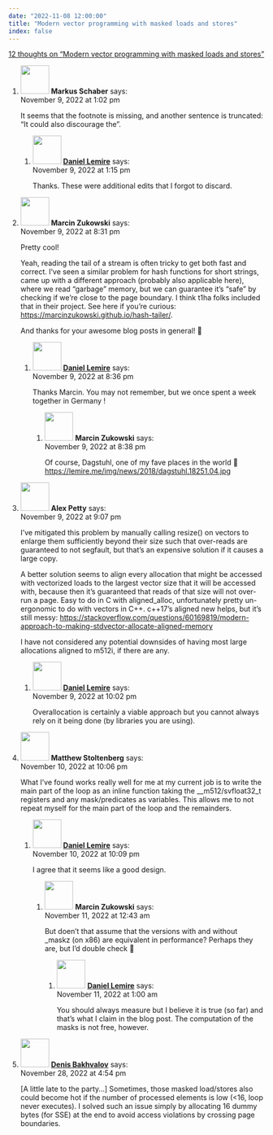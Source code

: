 ```yaml
---
date: "2022-11-08 12:00:00"
title: "Modern vector programming with masked loads and stores"
index: false
---
```


[12 thoughts on &ldquo;Modern vector programming with masked loads and stores&rdquo;](/lemire/blog/2022/11-08-modern-vector-programming-with-masked-loads-and-stores)

<ol class="comment-list">
<li id="comment-647390" class="comment even thread-even depth-1 parent">
<div class="comment-author vcard">
<img alt src="https://secure.gravatar.com/avatar/77e4428df13e21425afb490a7e2098cd?s=56&#038;d=mm&#038;r=g" srcset="https://secure.gravatar.com/avatar/77e4428df13e21425afb490a7e2098cd?s=112&#038;d=mm&#038;r=g 2x" class="avatar avatar-56 photo" height="56" width="56" decoding="async" /> <b class="fn">Markus Schaber</b> <span class="says">says:</span> </div>
<div class="comment-metadata"><time datetime="2022-11-09T13:02:08+00:00">November 9, 2022 at 1:02 pm</time></a> </div>
<div class="comment-content">
<p>It seems that the footnote is missing, and another sentence is truncated: &ldquo;It could also discourage the&rdquo;.</p>
</div>
<ol class="children">
<li id="comment-647392" class="comment byuser comment-author-lemire bypostauthor odd alt depth-2">
<div class="comment-author vcard">
<img alt src="https://secure.gravatar.com/avatar/2ca999bef9535950f5b84281a4dab006?s=56&#038;d=mm&#038;r=g" srcset="https://secure.gravatar.com/avatar/2ca999bef9535950f5b84281a4dab006?s=112&#038;d=mm&#038;r=g 2x" class="avatar avatar-56 photo" height="56" width="56" decoding="async" /> <b class="fn"><a href="https://lemire.me/en/" class="url" rel="ugc">Daniel Lemire</a></b> <span class="says">says:</span> </div>
<div class="comment-metadata"><time datetime="2022-11-09T13:15:08+00:00">November 9, 2022 at 1:15 pm</time></a> </div>
<div class="comment-content">
<p>Thanks. These were additional edits that I forgot to discard.</p>
</div>
</li>
</ol>
</li>
<li id="comment-647398" class="comment even thread-odd thread-alt depth-1 parent">
<div class="comment-author vcard">
<img alt src="https://secure.gravatar.com/avatar/00a25d326bd48185eb262e648f946681?s=56&#038;d=mm&#038;r=g" srcset="https://secure.gravatar.com/avatar/00a25d326bd48185eb262e648f946681?s=112&#038;d=mm&#038;r=g 2x" class="avatar avatar-56 photo" height="56" width="56" loading="lazy" decoding="async" /> <b class="fn">Marcin Zukowski</b> <span class="says">says:</span> </div>
<div class="comment-metadata"><time datetime="2022-11-09T20:31:56+00:00">November 9, 2022 at 8:31 pm</time></a> </div>
<div class="comment-content">
<p>Pretty cool! </p>
<p>Yeah, reading the tail of a stream is often tricky to get both fast and correct. I&rsquo;ve seen a similar problem for hash functions for short strings, came up with a different approach (probably also applicable here), where we read &ldquo;garbage&rdquo; memory, but we can guarantee it&rsquo;s &ldquo;safe&rdquo; by checking if we&rsquo;re close to the page boundary. I think t1ha folks included that in their project. See here if you&rsquo;re curious: <a href="https://marcinzukowski.github.io/hash-tailer/" rel="nofollow ugc">https://marcinzukowski.github.io/hash-tailer/</a>.</p>
<p>And thanks for your awesome blog posts in general! 🙂</p>
</div>
<ol class="children">
<li id="comment-647399" class="comment byuser comment-author-lemire bypostauthor odd alt depth-2 parent">
<div class="comment-author vcard">
<img alt src="https://secure.gravatar.com/avatar/2ca999bef9535950f5b84281a4dab006?s=56&#038;d=mm&#038;r=g" srcset="https://secure.gravatar.com/avatar/2ca999bef9535950f5b84281a4dab006?s=112&#038;d=mm&#038;r=g 2x" class="avatar avatar-56 photo" height="56" width="56" loading="lazy" decoding="async" /> <b class="fn"><a href="https://lemire.me/en/" class="url" rel="ugc">Daniel Lemire</a></b> <span class="says">says:</span> </div>
<div class="comment-metadata"><time datetime="2022-11-09T20:36:03+00:00">November 9, 2022 at 8:36 pm</time></a> </div>
<div class="comment-content">
<p>Thanks Marcin. You may not remember, but we once spent a week together in Germany !</p>
</div>
<ol class="children">
<li id="comment-647400" class="comment even depth-3">
<div class="comment-author vcard">
<img alt src="https://secure.gravatar.com/avatar/00a25d326bd48185eb262e648f946681?s=56&#038;d=mm&#038;r=g" srcset="https://secure.gravatar.com/avatar/00a25d326bd48185eb262e648f946681?s=112&#038;d=mm&#038;r=g 2x" class="avatar avatar-56 photo" height="56" width="56" loading="lazy" decoding="async" /> <b class="fn">Marcin Zukowski</b> <span class="says">says:</span> </div>
<div class="comment-metadata"><time datetime="2022-11-09T20:38:01+00:00">November 9, 2022 at 8:38 pm</time></a> </div>
<div class="comment-content">
<p>Of course, Dagstuhl, one of my fave places in the world 🙂<br/>
<a href="https://lemire.me/img/news/2018/dagstuhl.18251.04.jpg" rel="ugc">https://lemire.me/img/news/2018/dagstuhl.18251.04.jpg</a></p>
</div>
</li>
</ol>
</li>
</ol>
</li>
<li id="comment-647401" class="comment odd alt thread-even depth-1 parent">
<div class="comment-author vcard">
<img alt src="https://secure.gravatar.com/avatar/c037943f040e914d8b8da46c905482c2?s=56&#038;d=mm&#038;r=g" srcset="https://secure.gravatar.com/avatar/c037943f040e914d8b8da46c905482c2?s=112&#038;d=mm&#038;r=g 2x" class="avatar avatar-56 photo" height="56" width="56" loading="lazy" decoding="async" /> <b class="fn">Alex Petty</b> <span class="says">says:</span> </div>
<div class="comment-metadata"><time datetime="2022-11-09T21:07:12+00:00">November 9, 2022 at 9:07 pm</time></a> </div>
<div class="comment-content">
<p>I&rsquo;ve mitigated this problem by manually calling resize() on vectors to enlarge them sufficiently beyond their size such that over-reads are guaranteed to not segfault, but that&rsquo;s an expensive solution if it causes a large copy.</p>
<p>A better solution seems to align every allocation that might be accessed with vectorized loads to the largest vector size that it will be accessed with, because then it&rsquo;s guaranteed that reads of that size will not over-run a page. Easy to do in C with aligned_alloc, unfortunately pretty un-ergonomic to do with vectors in C++. c++17&rsquo;s aligned new helps, but it&rsquo;s still messy: <a href="https://stackoverflow.com/questions/60169819/modern-approach-to-making-stdvector-allocate-aligned-memory" rel="nofollow ugc">https://stackoverflow.com/questions/60169819/modern-approach-to-making-stdvector-allocate-aligned-memory</a></p>
<p>I have not considered any potential downsides of having most large allocations aligned to m512i, if there are any.</p>
</div>
<ol class="children">
<li id="comment-647403" class="comment byuser comment-author-lemire bypostauthor even depth-2">
<div class="comment-author vcard">
<img alt src="https://secure.gravatar.com/avatar/2ca999bef9535950f5b84281a4dab006?s=56&#038;d=mm&#038;r=g" srcset="https://secure.gravatar.com/avatar/2ca999bef9535950f5b84281a4dab006?s=112&#038;d=mm&#038;r=g 2x" class="avatar avatar-56 photo" height="56" width="56" loading="lazy" decoding="async" /> <b class="fn"><a href="https://lemire.me/en/" class="url" rel="ugc">Daniel Lemire</a></b> <span class="says">says:</span> </div>
<div class="comment-metadata"><time datetime="2022-11-09T22:02:48+00:00">November 9, 2022 at 10:02 pm</time></a> </div>
<div class="comment-content">
<p>Overallocation is certainly a viable approach but you cannot always rely on it being done (by libraries you are using).</p>
</div>
</li>
</ol>
</li>
<li id="comment-647422" class="comment odd alt thread-odd thread-alt depth-1 parent">
<div class="comment-author vcard">
<img alt src="https://secure.gravatar.com/avatar/dc1e44d52927c340c4f644a5d909c096?s=56&#038;d=mm&#038;r=g" srcset="https://secure.gravatar.com/avatar/dc1e44d52927c340c4f644a5d909c096?s=112&#038;d=mm&#038;r=g 2x" class="avatar avatar-56 photo" height="56" width="56" loading="lazy" decoding="async" /> <b class="fn">Matthew Stoltenberg</b> <span class="says">says:</span> </div>
<div class="comment-metadata"><time datetime="2022-11-10T22:06:31+00:00">November 10, 2022 at 10:06 pm</time></a> </div>
<div class="comment-content">
<p>What I&rsquo;ve found works really well for me at my current job is to write the main part of the loop as an inline function taking the __m512/svfloat32_t registers and any mask/predicates as variables. This allows me to not repeat myself for the main part of the loop and the remainders.</p>
</div>
<ol class="children">
<li id="comment-647423" class="comment byuser comment-author-lemire bypostauthor even depth-2 parent">
<div class="comment-author vcard">
<img alt src="https://secure.gravatar.com/avatar/2ca999bef9535950f5b84281a4dab006?s=56&#038;d=mm&#038;r=g" srcset="https://secure.gravatar.com/avatar/2ca999bef9535950f5b84281a4dab006?s=112&#038;d=mm&#038;r=g 2x" class="avatar avatar-56 photo" height="56" width="56" loading="lazy" decoding="async" /> <b class="fn"><a href="https://lemire.me/en/" class="url" rel="ugc">Daniel Lemire</a></b> <span class="says">says:</span> </div>
<div class="comment-metadata"><time datetime="2022-11-10T22:09:06+00:00">November 10, 2022 at 10:09 pm</time></a> </div>
<div class="comment-content">
<p>I agree that it seems like a good design.</p>
</div>
<ol class="children">
<li id="comment-647434" class="comment odd alt depth-3 parent">
<div class="comment-author vcard">
<img alt src="https://secure.gravatar.com/avatar/00a25d326bd48185eb262e648f946681?s=56&#038;d=mm&#038;r=g" srcset="https://secure.gravatar.com/avatar/00a25d326bd48185eb262e648f946681?s=112&#038;d=mm&#038;r=g 2x" class="avatar avatar-56 photo" height="56" width="56" loading="lazy" decoding="async" /> <b class="fn">Marcin Zukowski</b> <span class="says">says:</span> </div>
<div class="comment-metadata"><time datetime="2022-11-11T00:43:52+00:00">November 11, 2022 at 12:43 am</time></a> </div>
<div class="comment-content">
<p>But doen&rsquo;t that assume that the versions with and without _maskz (on x86) are equivalent in performance? Perhaps they are, but I&rsquo;d double check 🙂</p>
</div>
<ol class="children">
<li id="comment-647435" class="comment byuser comment-author-lemire bypostauthor even depth-4">
<div class="comment-author vcard">
<img alt src="https://secure.gravatar.com/avatar/2ca999bef9535950f5b84281a4dab006?s=56&#038;d=mm&#038;r=g" srcset="https://secure.gravatar.com/avatar/2ca999bef9535950f5b84281a4dab006?s=112&#038;d=mm&#038;r=g 2x" class="avatar avatar-56 photo" height="56" width="56" loading="lazy" decoding="async" /> <b class="fn"><a href="https://lemire.me/en/" class="url" rel="ugc">Daniel Lemire</a></b> <span class="says">says:</span> </div>
<div class="comment-metadata"><time datetime="2022-11-11T01:00:01+00:00">November 11, 2022 at 1:00 am</time></a> </div>
<div class="comment-content">
<p>You should always measure but I believe it is true (so far) and that’s what I claim in the blog post. The computation of the masks is not free, however.</p>
</div>
</li>
</ol>
</li>
</ol>
</li>
</ol>
</li>
<li id="comment-648011" class="comment odd alt thread-even depth-1">
<div class="comment-author vcard">
<img alt src="https://secure.gravatar.com/avatar/c5d744640b5a0d326bf75e5579487324?s=56&#038;d=mm&#038;r=g" srcset="https://secure.gravatar.com/avatar/c5d744640b5a0d326bf75e5579487324?s=112&#038;d=mm&#038;r=g 2x" class="avatar avatar-56 photo" height="56" width="56" loading="lazy" decoding="async" /> <b class="fn"><a href="http://easyperf.net" class="url" rel="ugc external nofollow">Denis Bakhvalov</a></b> <span class="says">says:</span> </div>
<div class="comment-metadata"><time datetime="2022-11-28T16:54:04+00:00">November 28, 2022 at 4:54 pm</time></a> </div>
<div class="comment-content">
<p>[A little late to the party&#8230;] Sometimes, those masked load/stores also could become hot if the number of processed elements is low (&lt;16, loop never executes). I solved such an issue simply by allocating 16 dummy bytes (for SSE) at the end to avoid access violations by crossing page boundaries.</p>
</div>
</li>
</ol>
